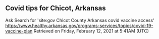 ## Covid tips for Chicot, Arkansas

Ask Search for 'site:gov Chicot County Arkansas covid vaccine access'
https://www.healthy.arkansas.gov/programs-services/topics/covid-19-vaccine-plan
Retrieved on Friday, February 12, 2021 at 5:41AM (UTC)